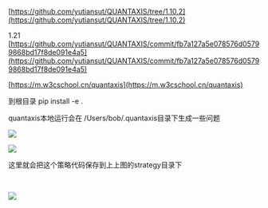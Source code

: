 [https://github.com/yutiansut/QUANTAXIS/tree/1.10.2](https://github.com/yutiansut/QUANTAXIS/tree/1.10.2)

1.21 [https://github.com/yutiansut/QUANTAXIS/commit/fb7a127a5e078576d05799868bd17f8de091e4a5](https://github.com/yutiansut/QUANTAXIS/commit/fb7a127a5e078576d05799868bd17f8de091e4a5)  

[https://m.w3cschool.cn/quantaxis](https://m.w3cschool.cn/quantaxis)

到根目录 pip install -e .

quantaxis本地运行会在 /Users/bob/.quantaxis目录下生成一些问题

![](https://gitee.com/hxc8/images5/raw/master/img/202407172347067.jpg)

![](https://gitee.com/hxc8/images5/raw/master/img/202407172347796.jpg)

这里就会把这个策略代码保存到上上图的strategy目录下

​

![](https://gitee.com/hxc8/images5/raw/master/img/202407172347355.jpg)